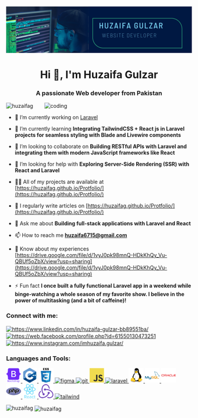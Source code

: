 ![logo](Banner.png)
<h1 align="center">Hi 👋, I'm Huzaifa Gulzar</h1>
<h3 align="center">A passionate Web developer from Pakistan</h3>

<img align="right" alt="coding" width="400" src="https://user-images.githubusercontent.com/55389276/140866485-8fb1c876-9a8f-4d6a-98dc-08c4981eaf70.gif">

<p align="left"> <img src="https://komarev.com/ghpvc/?username=huzaifag&label=Profile%20views&color=0e75b6&style=flat" alt="huzaifag" /> </p>

- 🔭 I’m currently working on [Laravel](https://github.com/Huzaifag/Notes_app)

- 🌱 I’m currently learning **Integrating TailwindCSS + React js in Laravel projects for seamless styling with Blade and Livewire components**

- 👯 I’m looking to collaborate on **Building RESTful APIs with Laravel and integrating them with modern JavaScript frameworks like React**

- 🤝 I’m looking for help with **Exploring Server-Side Rendering (SSR) with React and Laravel**

- 👨‍💻 All of my projects are available at [https://huzaifag.github.io/Protfolio/](https://huzaifag.github.io/Protfolio/)

- 📝 I regularly write articles on [https://huzaifag.github.io/Protfolio/](https://huzaifag.github.io/Protfolio/)

- 💬 Ask me about **Building full-stack applications with Laravel and React**

- 📫 How to reach me **huzaifa6715@gmail.com**

- 📄 Know about my experiences [https://drive.google.com/file/d/1vyJ0pk98mnQ-HDkKhQy_Vu-QBUf5oZbX/view?usp=sharing](https://drive.google.com/file/d/1vyJ0pk98mnQ-HDkKhQy_Vu-QBUf5oZbX/view?usp=sharing)

- ⚡ Fun fact **I once built a fully functional Laravel app in a weekend while binge-watching a whole season of my favorite show. I believe in the power of multitasking (and a bit of caffeine)!**

<h3 align="left">Connect with me:</h3>
<p align="left">
<a href="https://linkedin.com/in/https://www.linkedin.com/in/huzaifa-gulzar-bb89551ba/" target="blank"><img align="center" src="https://raw.githubusercontent.com/rahuldkjain/github-profile-readme-generator/master/src/images/icons/Social/linked-in-alt.svg" alt="https://www.linkedin.com/in/huzaifa-gulzar-bb89551ba/" height="30" width="40" /></a>
<a href="https://fb.com/https://web.facebook.com/profile.php?id=61550130473251" target="blank"><img align="center" src="https://raw.githubusercontent.com/rahuldkjain/github-profile-readme-generator/master/src/images/icons/Social/facebook.svg" alt="https://web.facebook.com/profile.php?id=61550130473251" height="30" width="40" /></a>
<a href="https://instagram.com/https://www.instagram.com/imhuzaifa.gulzar/" target="blank"><img align="center" src="https://raw.githubusercontent.com/rahuldkjain/github-profile-readme-generator/master/src/images/icons/Social/instagram.svg" alt="https://www.instagram.com/imhuzaifa.gulzar/" height="30" width="40" /></a>
</p>

<h3 align="left">Languages and Tools:</h3>
<p align="left"> <a href="https://getbootstrap.com" target="_blank" rel="noreferrer"> <img src="https://raw.githubusercontent.com/devicons/devicon/master/icons/bootstrap/bootstrap-plain-wordmark.svg" alt="bootstrap" width="40" height="40"/> </a> <a href="https://www.w3schools.com/cpp/" target="_blank" rel="noreferrer"> <img src="https://raw.githubusercontent.com/devicons/devicon/master/icons/cplusplus/cplusplus-original.svg" alt="cplusplus" width="40" height="40"/> </a> <a href="https://www.w3schools.com/css/" target="_blank" rel="noreferrer"> <img src="https://raw.githubusercontent.com/devicons/devicon/master/icons/css3/css3-original-wordmark.svg" alt="css3" width="40" height="40"/> </a> <a href="https://www.figma.com/" target="_blank" rel="noreferrer"> <img src="https://www.vectorlogo.zone/logos/figma/figma-icon.svg" alt="figma" width="40" height="40"/> </a> <a href="https://git-scm.com/" target="_blank" rel="noreferrer"> <img src="https://www.vectorlogo.zone/logos/git-scm/git-scm-icon.svg" alt="git" width="40" height="40"/> </a> <a href="https://developer.mozilla.org/en-US/docs/Web/JavaScript" target="_blank" rel="noreferrer"> <img src="https://raw.githubusercontent.com/devicons/devicon/master/icons/javascript/javascript-original.svg" alt="javascript" width="40" height="40"/> </a> <a href="https://laravel.com/" target="_blank" rel="noreferrer"> <img src="https://w7.pngwing.com/pngs/399/620/png-transparent-laravel-hd-logo-thumbnail.png" alt="laravel" width="40" height="40"/> </a> <a href="https://www.linux.org/" target="_blank" rel="noreferrer"> <img src="https://raw.githubusercontent.com/devicons/devicon/master/icons/linux/linux-original.svg" alt="linux" width="40" height="40"/> </a> <a href="https://www.mysql.com/" target="_blank" rel="noreferrer"> <img src="https://raw.githubusercontent.com/devicons/devicon/master/icons/mysql/mysql-original-wordmark.svg" alt="mysql" width="40" height="40"/> </a> <a href="https://www.oracle.com/" target="_blank" rel="noreferrer"> <img src="https://raw.githubusercontent.com/devicons/devicon/master/icons/oracle/oracle-original.svg" alt="oracle" width="40" height="40"/> </a> <a href="https://www.php.net" target="_blank" rel="noreferrer"> <img src="https://raw.githubusercontent.com/devicons/devicon/master/icons/php/php-original.svg" alt="php" width="40" height="40"/> </a> <a href="https://reactjs.org/" target="_blank" rel="noreferrer"> <img src="https://raw.githubusercontent.com/devicons/devicon/master/icons/react/react-original-wordmark.svg" alt="react" width="40" height="40"/> </a> <a href="https://redux.js.org" target="_blank" rel="noreferrer"> <img src="https://raw.githubusercontent.com/devicons/devicon/master/icons/redux/redux-original.svg" alt="redux" width="40" height="40"/> </a> <a href="https://tailwindcss.com/" target="_blank" rel="noreferrer"> <img src="https://www.vectorlogo.zone/logos/tailwindcss/tailwindcss-icon.svg" alt="tailwind" width="40" height="40"/> </a> </p>

<p><img align="left" src="https://github-readme-stats.vercel.app/api/top-langs?username=huzaifag&show_icons=true&locale=en&layout=compact" alt="huzaifag" /></p>

<p>&nbsp;<img align="center" src="https://github-readme-stats.vercel.app/api?username=huzaifag&show_icons=true&locale=en" alt="huzaifag" /></p>
